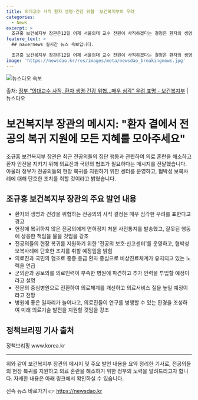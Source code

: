 ```yaml
---
title: 의대교수 사직 환자 생명·건강 위협  보건복지부의 우려
categories:
  - News
excerpt: >
  조규홍 보건복지부 장관은12일 어제 서울의대 교수 전원이 사직하겠다는 결정은 환자의 생명과 건강을 위협하는 …
feature_text: >
  ## navernews 실시간 뉴스 속보입니다.

  조규홍 보건복지부 장관은12일 어제 서울의대 교수 전원이 사직하겠다는 결정은 환자의 생명과 건강을 위협하는 …
image: 'https://newsdao.kr/res/images/meta/newsdao_breakingnews.jpg'
---
```


![뉴스다오 속보](https://newsdao.kr/res/images/meta/newsdao_breakingnews.jpg)

<p>출처: <a href="https://newsdao.kr/3322" rel="dofollow">정부 “의대교수 사직, 환자 생명·건강 위협…매우 심각” 우려 표명 - 보건복지부</a> | 뉴스다오</p>

<h1>보건복지부 장관의 메시지: "환자 곁에서 전공의 복귀 지원에 모든 지혜를 모아주세요"</h1>
<p data-ke-size="size16">조규홍 보건복지부 장관은 최근 전공의들의 집단 행동과 관련하여 의료 혼란을 해소하고 환자 안전을 지키기 위해 의료진과 국민의 협조가 필요하다는 메시지를 전달했습니다. 아울러 정부가 전공의들의 현장 복귀를 지원하기 위한 센터를 운영하고, 협박성 보복사례에 대해 단호한 조치를 취할 것이라고 밝혔습니다.</p>

<h2 data-ke-size="size26">조규홍 보건복지부 장관의 주요 발언 내용</h2>
<ul>
  <li>환자의 생명과 건강을 위협하는 전공의의 사직 결정은 매우 심각한 우려를 표한다고 경고</li>
  <li>현장에 복귀하지 않은 전공의에게 면허정지 처분 사전통지를 발송했고, 잘못된 행동에 상응한 책임을 물을 것임을 강조</li>
  <li>전공의들의 현장 복귀를 지원하기 위한 '전공의 보호·신고센터'를 운영하고, 협박성 보복사례에 단호한 조치를 취할 예정임을 밝힘</li>
  <li>의료진과 국민의 협조로 중증·응급 환자 중심으로 비상진료체계가 유지되고 있는 노력을 언급</li>
  <li>군의관과 공보의를 의료인력이 부족한 병원에 파견하고 추가 인력을 투입할 예정이라고 설명</li>
  <li>전문의 중심병원으로 전환하여 의료체계를 개선하고 의료서비스 질을 높일 예정이라고 전망</li>
  <li>병원에 좋은 일자리가 늘어나고, 의료진들이 연구를 병행할 수 있는 환경을 조성하여 미래 의료기술 발전을 지원할 것임을 강조</li>
</ul>

<h2 data-ke-size="size26">정책브리핑 기사 출처</h2>
<p data-ke-size="size16">정책브리핑 www.korea.kr</p>

<hr>
<p data-ke-size="size16">위와 같이 보건복지부 장관의 메시지 및 주요 발언 내용을 요약 정리한 기사로, 전공의들의 현장 복귀를 지원하고 의료 혼란을 해소하기 위한 정부의 노력을 알려드리고자 합니다. 자세한 내용은 아래 링크에서 확인하실 수 있습니다.</p>
<p data-ke-size="size16"></p> 

신속 뉴스 바로가기 👉 <a href="https://newsdao.kr" rel="dofollow">https://newsdao.kr</a>


